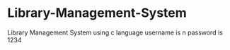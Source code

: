 # Library-Management-System
Library Management System using c language
username is n 
password is 1234
